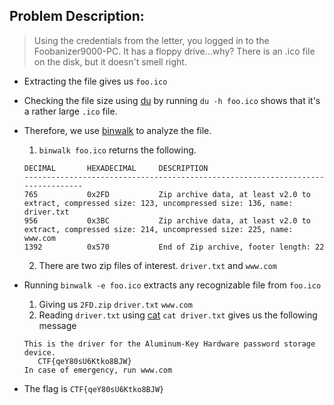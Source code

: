 ## Problem Description:
> Using the credentials from the letter, you logged in to the Foobanizer9000-PC. It has a floppy drive...why? There is an .ico file on the disk, but it doesn't smell right.

* Extracting the file gives us `foo.ico`
* Checking the file size using [du](https://linux.die.net/man/1/du) by running `du -h foo.ico` shows that it's a rather large `.ico` file.
* Therefore, we use [binwalk](https://github.com/ReFirmLabs/binwalk) to analyze the file.
  1. `binwalk foo.ico` returns the following.
   
   ```
   DECIMAL       HEXADECIMAL     DESCRIPTION
   --------------------------------------------------------------------------------
   765           0x2FD           Zip archive data, at least v2.0 to extract, compressed size: 123, uncompressed size: 136, name: driver.txt
   956           0x3BC           Zip archive data, at least v2.0 to extract, compressed size: 214, uncompressed size: 225, name: www.com
   1392          0x570           End of Zip archive, footer length: 22
   ```
   
  2. There are two zip files of interest. `driver.txt` and `www.com`
* Running `binwalk -e foo.ico` extracts any recognizable file from `foo.ico`
  1. Giving us `2FD.zip` `driver.txt` `www.com `
  2. Reading `driver.txt` using [cat](https://linux.die.net/man/1/cat) `cat driver.txt` gives us the following message
  
  ```
  This is the driver for the Aluminum-Key Hardware password storage device.
     CTF{qeY80sU6Ktko8BJW}
  In case of emergency, run www.com
  ```
* The flag is `CTF{qeY80sU6Ktko8BJW}`
